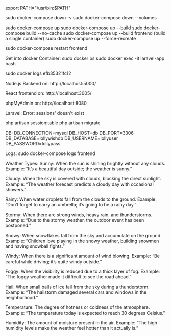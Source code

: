 export PATH="/usr/bin:$PATH"

sudo docker-compose down -v
sudo docker-compose down --volumes

sudo docker-compose up
sudo docker-compose up --build
sudo docker-compose build --no-cache
sudo docker-compose up --build frontend (build a single container)
sudo docker-compose up --force-recreate

sudo docker-compose restart frontend

Get into docker Container:
sudo docker ps
sudo docker exec -it laravel-app bash

sudo docker logs efb35321fc12

Node.js Backend on: http://localhost:5000/

React frontend on: http://localhost:3005/

phpMyAdmin on: http://localhost:8080

Laravel:
Error: sessions' doesn't exist

php artisan session:table
php artisan migrate

DB:
DB_CONNECTION=mysql
DB_HOST=db
DB_PORT=3306
DB_DATABASE=lollywishdb
DB_USERNAME=lollyuser
DB_PASSWORD=lollypass

Logs:
sudo docker-compose logs frontend

Weather Types:
Sunny: When the sun is shining brightly without any clouds. Example: “It’s a beautiful day outside; the weather is sunny.”

Cloudy: When the sky is covered with clouds, blocking the direct sunlight. Example: “The weather forecast predicts a cloudy day with occasional showers.”

Rainy: When water droplets fall from the clouds to the ground. Example: “Don’t forget to carry an umbrella; it’s going to be a rainy day.”

Stormy: When there are strong winds, heavy rain, and thunderstorms. Example: “Due to the stormy weather, the outdoor event has been postponed.”

Snowy: When snowflakes fall from the sky and accumulate on the ground. Example: “Children love playing in the snowy weather, building snowmen and having snowball fights.”

Windy: When there is a significant amount of wind blowing. Example: “Be careful while driving; it’s quite windy outside.”

Foggy: When the visibility is reduced due to a thick layer of fog. Example: “The foggy weather made it difficult to see the road ahead.”

Hail: When small balls of ice fall from the sky during a thunderstorm. Example: “The hailstorm damaged several cars and windows in the neighborhood.”

Temperature: The degree of hotness or coldness of the atmosphere. Example: “The temperature today is expected to reach 30 degrees Celsius.”

Humidity: The amount of moisture present in the air. Example: “The high humidity levels make the weather feel hotter than it actually is.”
